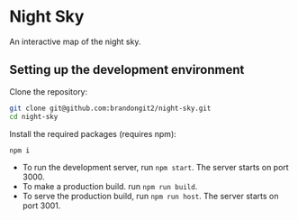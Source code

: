 # Night Sky

An interactive map of the night sky.

## Setting up the development environment

Clone the repository:

```bash
git clone git@github.com:brandongit2/night-sky.git
cd night-sky
```

Install the required packages (requires npm):

```bash
npm i
```

-   To run the development server, run `npm start`. The server starts on port 3000.
-   To make a production build. run `npm run build`.
-   To serve the production build, run `npm run host`. The server starts on port 3001.
